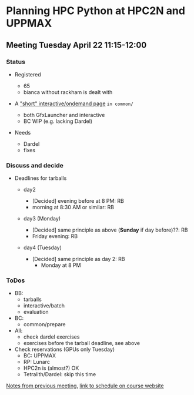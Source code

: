 # Planning HPC Python at HPC2N and UPPMAX

## Meeting Tuesday April 22 11:15-12:00

### Status
- Registered
    - 65
    - bianca without rackham is dealt with

- A ["short" interactive/ondemand page](https://uppmax.github.io/HPC-python/common/interactive_ondemand.html#) ``in common/``
    - both GfxLauncher and interactive
    - BC WIP (e.g. lacking Dardel)
- Needs
    - Dardel
    - fixes

### Discuss and decide

- Deadlines for tarballs
    - day2
        - [Decided] evening before at 8 PM: RB
        - morning at 8:30 AM or similar: RB
    - day3 (Monday)
        - [Decided] same principle as above (**Sunday** if day before)??: RB
        - Friday evening: RB

    - day4 (Tuesday)
        - [Decided] same principle as day 2: RB
            - Monday at 8 PM

### ToDos
- BB: 
    - tarballs
    - interactive/batch
    - evaluation
- BC:
    - common/prepare
- All:
    - check dardel exercises
    - exercises before the tarball deadline, see above
- Check reservations (GPUs only Tuesday)
    - BC: UPPMAX
    - RP: Lunarc
    - HPC2n is (almost?) OK
    - Tetralith/Dardel: skip this time

[Notes from previous meeting](20250410.md), [link to schedule on course website](https://uppmax.github.io/HPC-python/schedule.html)

